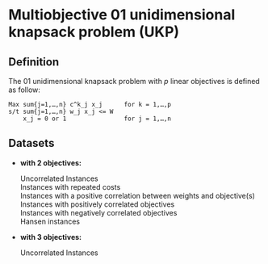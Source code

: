 # Multiobjective 01 unidimensional knapsack problem (UKP)
	
## Definition

The 01 unidimensional knapsack problem with $`p`$ linear objectives is defined as follow:

    Max sum{j=1,…,n} c^k_j x_j      for k = 1,…,p
    s/t sum{j=1,…,n} w_j x_j <= W
        x_j = 0 or 1                for j = 1,…,n
        
## Datasets 

+ **with 2 objectives:**

    Uncorrelated Instances                                                    
    Instances with repeated costs                                            
    Instances with a positive correlation between weights and objective(s)   
    Instances with positively correlated objectives                          
    Instances with negatively correlated objectives                           
    Hansen instances                                                         


+ **with 3 objectives:**

    Uncorrelated Instances                                                   



